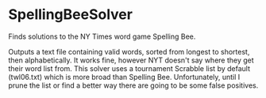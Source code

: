 # SpellingBeeSolver
Finds solutions to the NY Times word game Spelling Bee.

Outputs a text file containing valid words, sorted from longest to shortest, then alphabetically. It works fine, however NYT doesn't say where they get their word list from. This solver uses a tournament Scrabble list by default (twl06.txt) which is more broad than Spelling Bee. Unfortunately, until I prune the list or find a better way there are going to be some false positives.
